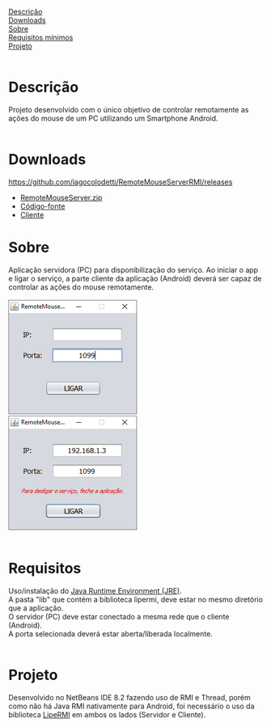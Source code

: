 [Descrição](https://github.com/iagocolodetti/RemoteMouseServerRMI/blob/master/README.md#descri%C3%A7%C3%A3o "Descrição")
<br>
[Downloads](https://github.com/iagocolodetti/RemoteMouseServerRMI/blob/master/README.md#downloads "Downloads")
<br>
[Sobre](https://github.com/iagocolodetti/RemoteMouseServerRMI/blob/master/README.md#sobre "Sobre")
<br>
[Requisitos mínimos](https://github.com/iagocolodetti/RemoteMouseServerRMI/blob/master/README.md#requisitos "Requisitos mínimos")
<br>
[Projeto](https://github.com/iagocolodetti/RemoteMouseServerRMI/blob/master/README.md#projeto "Projeto")
<br>
<br>
# Descrição
Projeto desenvolvido com o único objetivo de controlar remotamente as ações do mouse de um PC utilizando um Smartphone Android.
<br>
<br>
# Downloads
https://github.com/iagocolodetti/RemoteMouseServerRMI/releases
* [RemoteMouseServer.zip](https://github.com/iagocolodetti/RemoteMouseServerRMI/releases/download/v1.0/RemoteMouseServer.zip "RemoteMouseServer.zip")
* [Código-fonte](https://github.com/iagocolodetti/RemoteMouseServerRMI/archive/v1.0.zip "v1.0.zip")
* [Cliente](https://github.com/iagocolodetti/RemoteMouseClientRMI/blob/master/README.md#downloads "RemoteMouseClient#Downloads")
# Sobre
Aplicação servidora (PC) para disponibilização do serviço. Ao iniciar o app e ligar o serviço, a parte cliente da aplicação (Android) deverá ser capaz de controlar as ações do mouse remotamente.
<br>
<br>
<img src="https://github.com/iagocolodetti/imagens/blob/master/rmsrmi1.png" alt="RemoteMouseServer OFF">
<img src="https://github.com/iagocolodetti/imagens/blob/master/rmsrmi2.png" alt="RemoteMouseServer ON">
<br>
<br>
# Requisitos
Uso/instalação do [Java Runtime Environment (JRE)](https://www.java.com/pt_BR/download "Java Runtime Environment (JRE)").
<br>
A pasta "lib" que contém a biblioteca lipermi, deve estar no mesmo diretório que a aplicação.
<br>
O servidor (PC) deve estar conectado a mesma rede que o cliente (Android).
<br>
A porta selecionada deverá estar aberta/liberada localmente.
<br>
<br>
# Projeto
Desenvolvido no NetBeans IDE 8.2 fazendo uso de RMI e Thread, porém como não há Java RMI nativamente para Android, foi necessário o uso da biblioteca [LipeRMI](http://lipermi.sourceforge.net "LipeRMI") em ambos os lados (Servidor e Cliente).
